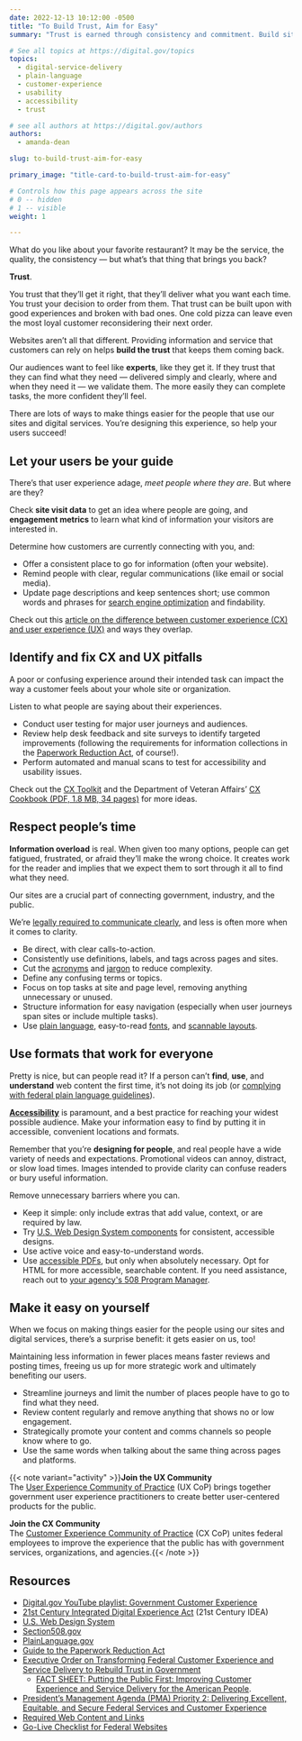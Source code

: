 ```yaml
---
date: 2022-12-13 10:12:00 -0500
title: "To Build Trust, Aim for Easy"
summary: "Trust is earned through consistency and commitment. Build sites that build trust by considering user needs, respecting people’s time, and avoiding customer experience pitfalls."

# See all topics at https://digital.gov/topics
topics:
  - digital-service-delivery
  - plain-language
  - customer-experience
  - usability
  - accessibility
  - trust

# see all authors at https://digital.gov/authors
authors:
  - amanda-dean

slug: to-build-trust-aim-for-easy

primary_image: "title-card-to-build-trust-aim-for-easy"

# Controls how this page appears across the site
# 0 -- hidden
# 1 -- visible
weight: 1

---
```


What do you like about your favorite restaurant? It may be the service, the quality, the consistency — but what’s that thing that brings you back?

**Trust**.

You trust that they’ll get it right, that they’ll deliver what you want each time. You trust your decision to order from them. That trust can be built upon with good experiences and broken with bad ones. One cold pizza can leave even the most loyal customer reconsidering their next order.

Websites aren’t all that different. Providing information and service that customers can rely on helps **build the trust** that keeps them coming back.

Our audiences want to feel like **experts**, like they get it. If they trust that they can find what they need — delivered simply and clearly, where and when they need it — we validate them. The more easily they can complete tasks, the more confident they’ll feel.

There are lots of ways to make things easier for the people that use our sites and digital services. You’re designing this experience, so help your users succeed!

## Let your users be your guide

There’s that user experience adage, *meet people where they are*. But where are they?

Check **site visit data** to get an idea where people are going, and **engagement metrics** to learn what kind of information your visitors are interested in.

Determine how customers are currently connecting with you, and:

* Offer a consistent place to go for information (often your website).
* Remind people with clear, regular communications (like email or social media).
* Update page descriptions and keep sentences short; use common words and phrases for [search engine optimization](https://search.gov/indexing/how-search-engines-index-content-better-discoverability.html) and findability.

Check out this [article on the difference between customer experience (CX) and user experience (UX)](https://digital.gov/2014/07/07/user-experience-ux-vs-customer-experience-cx-whats-the-dif/) and ways they overlap.

## Identify and fix CX and UX pitfalls

A poor or confusing experience around their intended task can impact the way a customer feels about your whole site or organization.

Listen to what people are saying about their experiences.

* Conduct user testing for major user journeys and audiences.
* Review help desk feedback and site surveys to identify targeted improvements (following the requirements for information collections in the [Paperwork Reduction Act](https://pra.digital.gov/about/), of course!).
* Perform automated and manual scans to test for accessibility and usability issues.

Check out the [CX Toolkit](https://digital.gov/resources/customer-experience-toolkit/?dg) and the Department of Veteran Affairs’ [CX Cookbook (PDF, 1.8 MB, 34 pages)](https://www.va.gov/ve/docs/cx/customer-experience-cookbook.pdf) for more ideas.

## Respect people’s time

**Information overload** is real. When given too many options, people can get fatigued, frustrated, or afraid they’ll make the wrong choice. It creates work for the reader and implies that we expect them to sort through it all to find what they need.

Our sites are a crucial part of connecting government, industry, and the public.

We’re [legally required to communicate clearly](https://www.plainlanguage.gov/law/), and less is often more when it comes to clarity.

* Be direct, with clear calls-to-action.
* Consistently use definitions, labels, and tags across pages and sites.
* Cut the [acronyms](https://www.plainlanguage.gov/resources/articles/keep-it-jargon-free/) and [jargon](https://www.plainlanguage.gov/search/?q=jargon) to reduce complexity.
* Define any confusing terms or topics.
* Focus on top tasks at site and page level, removing anything unnecessary or unused.
* Structure information for easy navigation (especially when user journeys span sites or include multiple tasks).
* Use [plain language](https://www.plainlanguage.gov/guidelines/), easy-to-read [fonts](https://designsystem.digital.gov/components/typography/), and [scannable layouts](https://www.plainlanguage.gov/guidelines/design/).

## Use formats that work for everyone

Pretty is nice, but can people read it? If a person can’t **find**, **use**, and **understand** web content the first time, it’s not doing its job (or [complying with federal plain language guidelines](https://www.plainlanguage.gov/guidelines/)).

**[Accessibility](https://digital.gov/resources/introduction-accessibility/)** is paramount, and a best practice for reaching your widest possible audience. Make your information easy to find by putting it in accessible, convenient locations and formats.

Remember that you’re **designing for people**, and real people have a wide variety of needs and expectations. Promotional videos can annoy, distract, or slow load times. Images intended to provide clarity can confuse readers or bury useful information.

Remove unnecessary barriers where you can.

* Keep it simple: only include extras that add value, context, or are required by law.
* Try [U.S. Web Design System components](https://designsystem.digital.gov/components/overview/) for consistent, accessible designs.
* Use active voice and easy-to-understand words.
* Use [accessible PDFs](https://www.section508.gov/create/pdfs/authoring-guides/), but only when absolutely necessary. Opt for HTML for more accessible, searchable content. If you need assistance, reach out to [your agency's 508 Program Manager](https://www.section508.gov/tools/coordinator-listing/).

## Make it easy on yourself

When we focus on making things easier for the people using our sites and digital services, there’s a surprise benefit: it gets easier on us, too!

Maintaining less information in fewer places means faster reviews and posting times, freeing us up for more strategic work and ultimately benefiting our users.

* Streamline journeys and limit the number of places people have to go to find what they need.
* Review content regularly and remove anything that shows no or low engagement.
* Strategically promote your content and comms channels so people know where to go.
* Use the same words when talking about the same thing across pages and platforms.

{{< note variant="activity" >}}**Join the UX Community**<br />
The [User Experience Community of Practice](https://digital.gov/communities/user-experience/) (UX CoP) brings together government user experience practitioners to create better user-centered products for the public.

**Join the CX Community**<br />
The [Customer Experience Community of Practice](https://coe.gsa.gov/communities/cx.html) (CX CoP) unites federal employees to improve the experience that the public has with government services, organizations, and agencies.{{< /note >}}

## Resources

* [Digital.gov YouTube playlist: Government Customer Experience](https://www.youtube.com/watch?v=U0Rk0euqKWw&list=PLd9b-GuOJ3nH7xSSjL1XBXPfVqw68BNbW)
* [21st Century Integrated Digital Experience Act](https://digital.gov/resources/21st-century-integrated-digital-experience-act/) (21st Century IDEA)
* [U.S. Web Design System](https://designsystem.digital.gov/)
* [Section508.gov](https://www.section508.gov)
* [PlainLanguage.gov](https://www.plainlanguage.gov)
* [Guide to the Paperwork Reduction Act](https://pra.digital.gov)
* [Executive Order on Transforming Federal Customer Experience and Service Delivery to Rebuild Trust in Government](https://www.whitehouse.gov/briefing-room/presidential-actions/2021/12/13/executive-order-on-transforming-federal-customer-experience-and-service-delivery-to-rebuild-trust-in-government/)
   * [FACT SHEET: Putting the Public First: Improving Customer Experience and Service Delivery for the American People](https://www.whitehouse.gov/briefing-room/statements-releases/2021/12/13/fact-sheet-putting-the-public-first-improving-customer-experience-and-service-delivery-for-the-american-people/).
* [President’s Management Agenda (PMA) Priority 2: Delivering Excellent, Equitable, and Secure Federal Services and Customer Experience](https://www.performance.gov/pma/cx/)
* [Required Web Content and Links](https://digital.gov/resources/required-web-content-and-links/)
* [Go-Live Checklist for Federal Websites](https://digital.gov/2022/01/13/go-live-checklist-for-federal-websites/)
